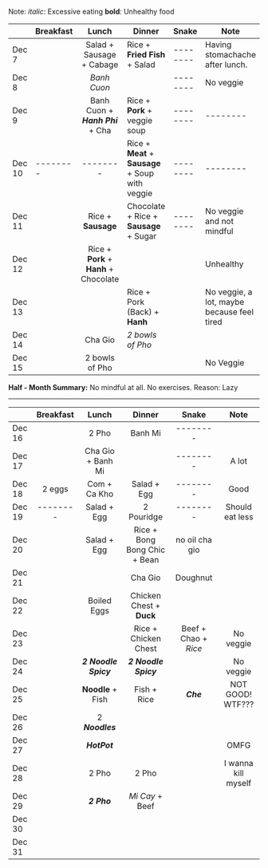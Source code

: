 Note: 
	*italic*: Excessive eating
	**bold**: Unhealthy food


|        | Breakfast |                 Lunch                  | Dinner                                           | Snake     | Note                                       |     
| ------ | --------- |:--------------------------------------:| ------------------------------------------------ | --------- |---------| 
| Dec 7  |           |        Salad + Sausage + Cabage        | Rice + **Fried Fish** + Salad                    | --------  | Having stomachache after lunch.            |    
| Dec 8  |           |              *Banh Cuon*               |                                                  | --------  | No veggie                                  |   
| Dec 9  |           |    Banh Cuon + ***Hanh Phi*** + Cha    | Rice + **Pork** + veggie soup                    | --------  | --------                                   |    
| Dec 10 | --------  |                --------                | Rice + **Meat** + **Sausage** + Soup with veggie | --------  | --------                                   |    
| Dec 11 |           |           Rice + **Sausage**           | Chocolate + Rice + **Sausage** + Sugar           | --------  | No veggie and not mindful                  |    
| Dec 12 |           | Rice + **Pork** + **Hanh** + Chocolate |                                                  |           | Unhealthy                                  | 
| Dec 13 |           |                                        | Rice + Pork (Back) + **Hanh**                    |           | No veggie, a lot, maybe because feel tired |    
| Dec 14 |           |                Cha Gio                 | *2 bowls of Pho*                                 |           |                                            |   
| Dec 15 |           |             2 bowls of Pho             |                                                  |  |   No Veggie                                         |                                             


**Half - Month Summary:** No mindful at all. No exercises. Reason: Lazy

--------------

|        | Breakfast |        Lunch         |            Dinner            |        Snake         |        Note         |
| ------ |:---------:|:--------------------:|:----------------------------:|:--------------------:|:-------------------:|
| Dec 16 |           |        2 Pho         |           Banh Mi            |       --------       |                     |
| Dec 17 |           |  Cha Gio + Banh Mi   |                              |       --------       |        A lot        |
| Dec 18 |  2 eggs   |     Com + Ca Kho     |         Salad + Egg          |       --------       |        Good         |
| Dec 19 | --------  |     Salad + Egg      |          2 Pouridge          |       --------       |   Should eat less   |
| Dec 20 |           |     Salad + Egg      | Rice + Bong Bong Chic + Bean |    no oil cha gio    |                     |
| Dec 21 |           |                      |           Cha Gio            |       Doughnut       |                     |
| Dec 22 |           |     Boiled Eggs      |   Chicken Chest + **Duck**   |                      |                     |
| Dec 23 |           |                      |     Rice + Chicken Chest     | Beef + Chao + *Rice* |      No veggie      |
| Dec 24 |           | ***2 Noodle Spicy*** |     ***2 Noodle Spicy***     |                      |      No veggie      |
| Dec 25 |           |  **Noodle** + Fish   |         Fish + Rice          |      ***Che***       |  NOT GOOD! WTF???   |
| Dec 26 |           |   2 ***Noodles***    |                              |                      |                     |
| Dec 27 |           |     ***HotPot***     |                              |                      |        OMFG         |
| Dec 28 |           |        2 Pho         |            2 Pho             |                      | I wanna kill myself |
| Dec 29 |           |     ***2 Pho***      | *Mi Cay* + Beef                             |                      |                     |
| Dec 30 |           |                      |                              |                      |                     |
| Dec 31 |           |                      |                              |                      |                     |

